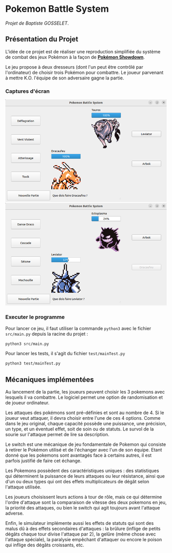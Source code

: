 # Pokemon Battle System

*Projet de Baptiste GOSSELET*.

## Présentation du Projet

L'idée de ce projet est de réaliser une reproduction simplifiée du système de combat des jeux Pokémon à la façon de [**Pokémon Showdown**](https://pokemonshowdown.com/).

Le jeu propose à deux dresseurs (dont l'un peut être contrôlé par l'ordinateur) de choisir trois Pokémon pour combattre. Le joueur parvenant à mettre K.O. l'équipe de son adversaire gagne la partie. 

### Captures d'écran

![capture_1](./img/screenshots/capture_1.png)
![capture_2](./img/screenshots/capture_2.png)

### Executer le programme

Pour lancer ce jeu, il faut utiliser la commande `python3` avec le fichier `src/main.py` depuis la racine du projet :
```bash
python3 src/main.py
``` 

Pour lancer les tests, il s'agit du fichier `test/mainTest.py`
```bash
python3 test/mainTest.py
```

## Mécaniques implémentées

Au lancement de la partie, les joueurs peuvent choisir les 3 pokemons avec lesquels il va combattre. 
Le logiciel permet une option de randomisation et de joueur ordinateur.

Les attaques des pokémons sont pré-définies et sont au nombre de 4. Si le joueur veut attaquer, il devra choisir entre l'une de ces 4 options. Comme dans le jeu original, chaque capacité possède une puissance, une précision, un type, et un éventuel effet, soit de soin ou de statuts. Le survol de la sourie sur l'attaque permet de lire sa description.

Le switch est une mécanique de jeu fondamentale de Pokemon qui consiste à retirer le Pokémon utilisé et de l'échanger avec l'un de son équipe.
Etant donné que les pokemons sont avantagés face à certains autres, il est parfois justifié de faire cet échange. 

Les Pokemons possèdent des caractéristiques uniques : des statistiques qui déterminent la puissance de leurs attaques ou leur résistance, 
ainsi que d'un ou deux types qui ont des effets multiplicateurs de dégât selon l'attaque utilisée.

Les joueurs choisissent leurs actions à tour de rôle, mais ce qui détermine l'ordre d'attaque sont la comparaison de vitesse des deux pokemons en jeu, 
la priorité des attaques, ou bien le switch qui agit toujours avant l'attaque adverse.

Enfin, le simulateur implémente aussi les effets de statuts qui sont des malus dû à des effets secondaires d'attaques : la brûlure (inflige de petits dégâts chaque tour divise l'attaque par 2), la gelûre (même chose avec l'attaque spéciale), la paralysie empêchant d'attaquer ou encore le poison qui inflige des dégâts croissants, etc.